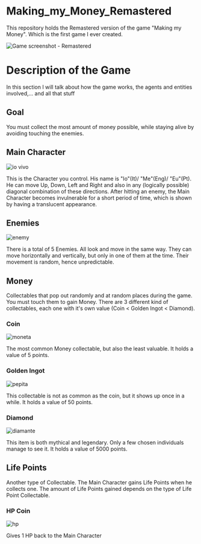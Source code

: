 # Making_my_Money_Remastered
This repository holds the Remastered version of the game "Making my Money". Which is the first game I ever created.

![Game screenshot - Remastered](https://github.com/RaffaeleFiorillo/Making_my_Money_Remastered/assets/75253335/998b522d-d3b8-4540-a4fc-0f1525ba25a1)

# Description of the Game
In this section I will talk about how the game works, the agents and entities involved,... and all that stuff 

## Goal
You must collect the most amount of money possible, while staying alive by avoiding touching the enemies.


## Main Character
![io vivo](https://github.com/RaffaeleFiorillo/Making_my_Money/assets/75253335/cc209fcc-7da0-4572-9ced-1096b48230bc)

This is the Character you control. His name is "Io"(It)/ "Me"(Eng)/ "Eu"(Pt). He can move Up, Down, Left and Right and also in any (logically possible) diagonal combination of these directions. 
 After hitting an enemy, the Main Character becomes invulnerable for a short period of time, which is shown by having a translucent appearance.

## Enemies
![enemy](https://github.com/RaffaeleFiorillo/Making_my_Money/assets/75253335/fd402cfe-fd7f-4de3-a254-b963f729dfc2)

There is a total of 5 Enemies. All look and move in the same way. They can move horizontally and vertically, but only in one of them at the time. Their movement is random, hence unpredictable.

## Money
Collectables that pop out randomly and at random places during the game. You must touch them to gain Money. There are 3 different kind of collectables, each one with it's own value (Coin < Golden Ingot < Diamond).

### Coin
![moneta](https://github.com/RaffaeleFiorillo/Making_my_Money/assets/75253335/b6e11901-5ebe-45cf-9827-aa1da55bab2c)

The most common Money collectable, but also the least valuable. It holds a value of 5 points.

### Golden Ingot
![pepita](https://github.com/RaffaeleFiorillo/Making_my_Money/assets/75253335/21091f22-cb81-4c93-8164-ab867f8950ce)

This collectable is not as common as the coin, but it shows up once in a while. It holds a value of 50 points.

### Diamond
![diamante](https://github.com/RaffaeleFiorillo/Making_my_Money/assets/75253335/97365169-c34e-4bcb-83f2-847f0028a2cf)

This item is both mythical and legendary. Only a few chosen individuals manage to see it. It holds a value of 5000 points.

## Life Points
Another type of Collectable. The Main Character gains Life Points when he collects one. 
The amount of Life Points gained depends on the type of Life Point Collectable.

### HP Coin
![hp](https://github.com/RaffaeleFiorillo/Making_my_Money/assets/75253335/70a76585-0425-4868-b834-069a13ca62f0)

Gives 1 HP back to the Main Character
